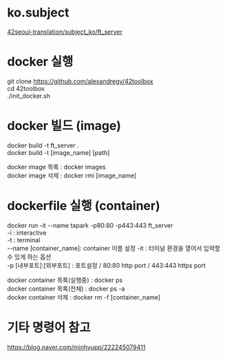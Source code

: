 # ko.subject
[42seoul-translation/subject_ko/ft_server](https://github.com/42seoul-translation/subject_ko/pull/13/commits/aa01a2795453eea170e15fa9bb44d6e91fc4d842#diff-9227e4448d114339cc06feadc443c20d682bc720dde83b232edd33eeb942dbda)

# docker 실행
git clone https://github.com/alexandregv/42toolbox  
cd 42toolbox  
./init_docker.sh  

# docker 빌드 (image)
docker build -t ft_server .  
docker build -t [image_name] [path]    
  
docker image 목록 : docker images  
docker image 삭제 : docker rmi [image_name]  

# dockerfile 실행 (container)
docker run -it --name tapark -p80:80 -p443:443 ft_server  
-i : interactive  
-t : terminal  
--name [container_name]: container 이름 설정
-it : 터미널 환경을 열어서 입력할 수 있게 하는 옵션  
-p [내부포트]:[외부포트] : 포트설정 / 80:80 http port / 443:443 https port  
  
docker container 목록(실행중) : docker ps  
docker container 목록(전체) : docker ps -a  
docker container 삭제 : docker rm -f [container_name]  

# 기타 명령어 참고
https://blog.naver.com/minhyupp/222245079411  
